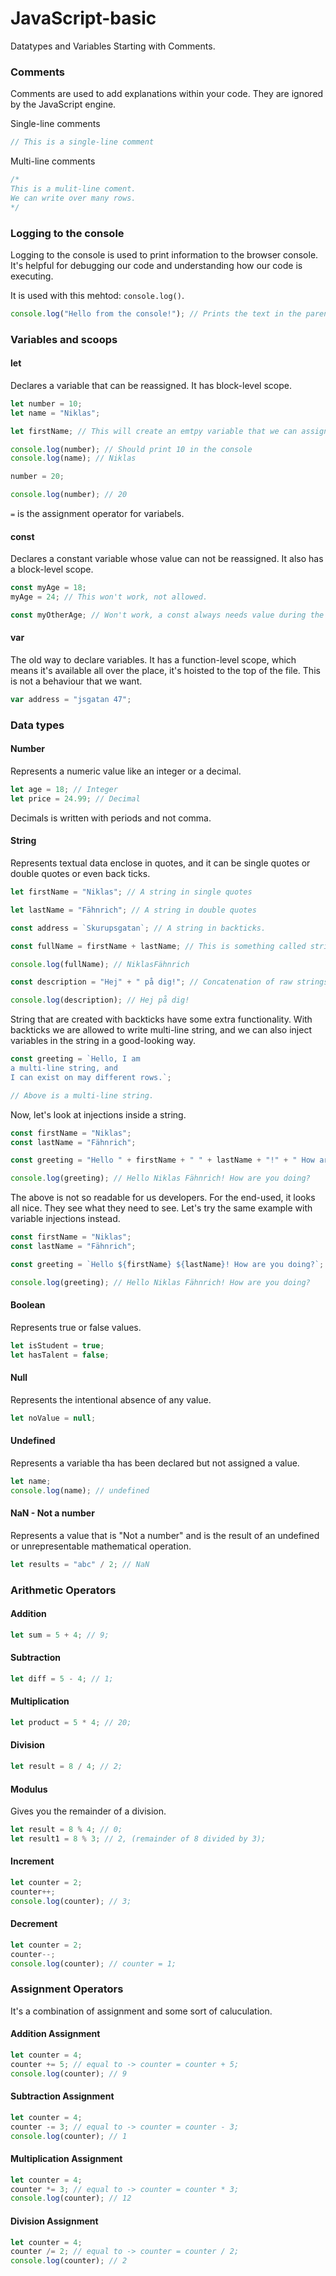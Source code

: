 # JavaScript-basic
 Datatypes and Variables
Starting with Comments.
### Comments

Comments are used to add explanations within your code. They are ignored by the JavaScript engine.

Single-line comments

```js
// This is a single-line comment
```

Multi-line comments

```js
/* 
This is a mulit-line coment.
We can write over many rows.
*/
```

### Logging to the console

Logging to the console is used to print information to the browser console. It's helpful for debugging our code and understanding how our code is executing.

It is used with this mehtod: `console.log()`.

```js
console.log("Hello from the console!"); // Prints the text in the parentheses to the console.
```

### Variables and scoops

#### let

Declares a variable that can be reassigned. It has block-level scope.

```js
let number = 10;
let name = "Niklas";

let firstName; // This will create an emtpy variable that we can assign a value to later.

console.log(number); // Should print 10 in the console
console.log(name); // Niklas

number = 20;

console.log(number); // 20
```

`=` is the assignment operator for variabels.

#### const

Declares a constant variable whose value can not be reassigned. It also has a block-level scope.

```js
const myAge = 18;
myAge = 24; // This won't work, not allowed.

const myOtherAge; // Won't work, a const always needs value during the declaration.
```

#### var

The old way to declare variables. It has a function-level scope, which means it's available all over the place, it's hoisted to the top of the file. This is not a behaviour that we want.

```js
var address = "jsgatan 47";
```

### Data types

#### Number

Represents a numeric value like an integer or a decimal.

```js
let age = 18; // Integer
let price = 24.99; // Decimal
```

Decimals is written with periods and not comma.

#### String

Represents textual data enclose in quotes, and it can be single quotes or double quotes or even back ticks.

```js
let firstName = "Niklas"; // A string in single quotes

let lastName = "Fähnrich"; // A string in double quotes

const address = `Skurupsgatan`; // A string in backticks.

const fullName = firstName + lastName; // This is something called string concatenation. In This case we use existing variables.

console.log(fullName); // NiklasFähnrich

const description = "Hej" + " på dig!"; // Concatenation of raw strings.

console.log(description); // Hej på dig!
```

String that are created with backticks have some extra functionality. With backticks we are allowed to write multi-line string, and we can also inject variables in the string in a good-looking way.

```js
const greeting = `Hello, I am
a multi-line string, and
I can exist on may different rows.`;

// Above is a multi-line string.
```

Now, let's look at injections inside a string.

```js
const firstName = "Niklas";
const lastName = "Fähnrich";

const greeting = "Hello " + firstName + " " + lastName + "!" + " How are you doing?";

console.log(greeting); // Hello Niklas Fähnrich! How are you doing?
```

The above is not so readable for us developers. For the end-used, it looks all nice. They see what they need to see. Let's try the same example with variable injections instead.

```js
const firstName = "Niklas";
const lastName = "Fähnrich";

const greeting = `Hello ${firstName} ${lastName}! How are you doing?`;

console.log(greeting); // Hello Niklas Fähnrich! How are you doing?
```

#### Boolean

Represents true or false values.

```js
let isStudent = true;
let hasTalent = false;
```

#### Null

Represents the intentional absence of any value.

```js
let noValue = null;
```

#### Undefined

Represents a variable tha has been declared but not assigned a value.

```js
let name;
console.log(name); // undefined
```

#### NaN - Not a number

Represents a value that is "Not a number" and is the result of an undefined or unrepresentable mathematical operation.

```js
let results = "abc" / 2; // NaN
```

### Arithmetic Operators

#### Addition

```js
let sum = 5 + 4; // 9;
```

#### Subtraction

```js
let diff = 5 - 4; // 1;
```

#### Multiplication

```js
let product = 5 * 4; // 20;
```

#### Division

```js
let result = 8 / 4; // 2;
```

#### Modulus

Gives you the remainder of a division.

```js
let result = 8 % 4; // 0;
let result1 = 8 % 3; // 2, (remainder of 8 divided by 3);
```

#### Increment

```js
let counter = 2;
counter++;
console.log(counter); // 3;
```

#### Decrement

```js
let counter = 2;
counter--;
console.log(counter); // counter = 1;
```

### Assignment Operators

It's a combination of assignment and some sort of caluculation.

#### Addition Assignment

```js
let counter = 4;
counter += 5; // equal to -> counter = counter + 5;
console.log(counter); // 9
```

#### Subtraction Assignment

```js
let counter = 4;
counter -= 3; // equal to -> counter = counter - 3;
console.log(counter); // 1
```

#### Multiplication Assignment

```js
let counter = 4;
counter *= 3; // equal to -> counter = counter * 3;
console.log(counter); // 12
```

#### Division Assignment

```js
let counter = 4;
counter /= 2; // equal to -> counter = counter / 2;
console.log(counter); // 2
```
